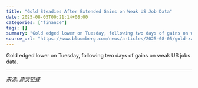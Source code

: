 ```yaml
---
title: "Gold Steadies After Extended Gains on Weak US Job Data"
date: 2025-08-05T00:21:14+08:00
categories: ["finance"]
tags: []
summary: "Gold edged lower on Tuesday, following two days of gains on weak US jobs data."
source_url: "https://www.bloomberg.com/news/articles/2025-08-05/gold-xauusd-holds-gain-as-fed-rate-cut-bets-bolstered-by-weak-us-data"
---
```


Gold edged lower on Tuesday, following two days of gains on weak US jobs data.

---

*来源: [原文链接](https://www.bloomberg.com/news/articles/2025-08-05/gold-xauusd-holds-gain-as-fed-rate-cut-bets-bolstered-by-weak-us-data)*

